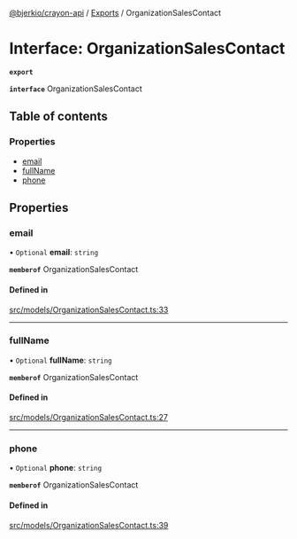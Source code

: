 [@bjerkio/crayon-api](../README.md) / [Exports](../modules.md) / OrganizationSalesContact

# Interface: OrganizationSalesContact

**`export`**

**`interface`** OrganizationSalesContact

## Table of contents

### Properties

- [email](OrganizationSalesContact.md#email)
- [fullName](OrganizationSalesContact.md#fullname)
- [phone](OrganizationSalesContact.md#phone)

## Properties

### email

• `Optional` **email**: `string`

**`memberof`** OrganizationSalesContact

#### Defined in

[src/models/OrganizationSalesContact.ts:33](https://github.com/bjerkio/crayon-api-js/blob/22cd66d/src/models/OrganizationSalesContact.ts#L33)

___

### fullName

• `Optional` **fullName**: `string`

**`memberof`** OrganizationSalesContact

#### Defined in

[src/models/OrganizationSalesContact.ts:27](https://github.com/bjerkio/crayon-api-js/blob/22cd66d/src/models/OrganizationSalesContact.ts#L27)

___

### phone

• `Optional` **phone**: `string`

**`memberof`** OrganizationSalesContact

#### Defined in

[src/models/OrganizationSalesContact.ts:39](https://github.com/bjerkio/crayon-api-js/blob/22cd66d/src/models/OrganizationSalesContact.ts#L39)
